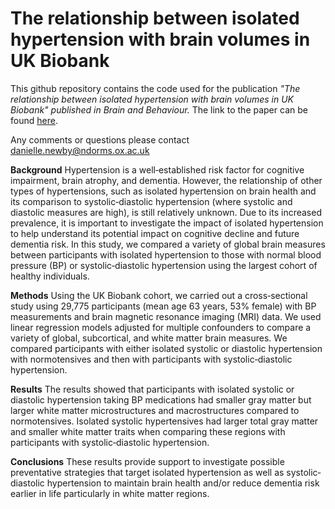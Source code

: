 # The relationship between isolated hypertension with brain volumes in UK Biobank
This github repository contains the code used for the publication **"The relationship between isolated hypertension with brain volumes in UK Biobank" published in *Brain and Behaviour**.* The link to the paper can be found [here](https://www.ncbi.nlm.nih.gov/pmc/articles/PMC9120723/).

Any comments or questions please contact danielle.newby@ndorms.ox.ac.uk

**Background**
Hypertension is a well‐established risk factor for cognitive impairment, brain atrophy, and dementia. However, the relationship of other types of hypertensions, such as isolated hypertension on brain health and its comparison to systolic‐diastolic hypertension (where systolic and diastolic measures are high), is still relatively unknown. Due to its increased prevalence, it is important to investigate the impact of isolated hypertension to help understand its potential impact on cognitive decline and future dementia risk. In this study, we compared a variety of global brain measures between participants with isolated hypertension to those with normal blood pressure (BP) or systolic‐diastolic hypertension using the largest cohort of healthy individuals.

**Methods**
Using the UK Biobank cohort, we carried out a cross‐sectional study using 29,775 participants (mean age 63 years, 53% female) with BP measurements and brain magnetic resonance imaging (MRI) data. We used linear regression models adjusted for multiple confounders to compare a variety of global, subcortical, and white matter brain measures. We compared participants with either isolated systolic or diastolic hypertension with normotensives and then with participants with systolic‐diastolic hypertension.

**Results**
The results showed that participants with isolated systolic or diastolic hypertension taking BP medications had smaller gray matter but larger white matter microstructures and macrostructures compared to normotensives. Isolated systolic hypertensives had larger total gray matter and smaller white matter traits when comparing these regions with participants with systolic‐diastolic hypertension.

**Conclusions**
These results provide support to investigate possible preventative strategies that target isolated hypertension as well as systolic‐diastolic hypertension to maintain brain health and/or reduce dementia risk earlier in life particularly in white matter regions.
